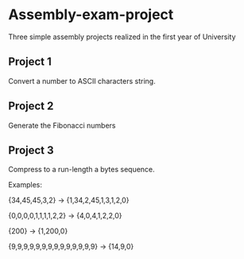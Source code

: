 # Assembly-exam-project
Three simple assembly projects realized in the first year of University

## Project 1
Convert a number to ASCII characters string.

## Project 2
Generate the Fibonacci numbers

## Project 3
Compress to a run-length a bytes sequence.

Examples:

{34,45,45,3,2} -> {1,34,2,45,1,3,1,2,0}

{0,0,0,0,1,1,1,1,2,2} -> {4,0,4,1,2,2,0}

{200} -> {1,200,0}

{9,9,9,9,9,9,9,9,9,9,9,9,9,9} -> {14,9,0}
